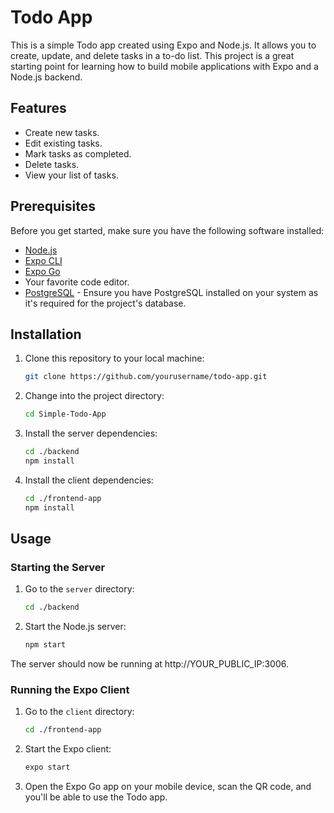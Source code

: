 
# Todo App

This is a simple Todo app created using Expo and Node.js. It allows you to create, update, and delete tasks in a to-do list. This project is a great starting point for learning how to build mobile applications with Expo and a Node.js backend.

## Features

- Create new tasks.
- Edit existing tasks.
- Mark tasks as completed.
- Delete tasks.
- View your list of tasks.

## Prerequisites

Before you get started, make sure you have the following software installed:

- [Node.js](https://nodejs.org/)
- [Expo CLI](https://docs.expo.dev/get-started/installation/)
- [Expo Go](https://expo.dev/client)
- Your favorite code editor.
- [PostgreSQL](https://www.postgresql.org/download/) - Ensure you have PostgreSQL installed on your system as it's required for the project's database.

## Installation

1. Clone this repository to your local machine:

   ```bash
   git clone https://github.com/yourusername/todo-app.git
   ```

2. Change into the project directory:

   ```bash
   cd Simple-Todo-App
   ```

3. Install the server dependencies:

   ```bash
   cd ./backend
   npm install
   ```

4. Install the client dependencies:

   ```bash
   cd ./frontend-app
   npm install
   ```

## Usage

### Starting the Server

1. Go to the `server` directory:

   ```bash
   cd ./backend
   ```

2. Start the Node.js server:

   ```bash
   npm start
   ```

The server should now be running at http://YOUR_PUBLIC_IP:3006.

### Running the Expo Client

1. Go to the `client` directory:

   ```bash
   cd ./frontend-app
   ```

2. Start the Expo client:

   ```bash
   expo start
   ```

3. Open the Expo Go app on your mobile device, scan the QR code, and you'll be able to use the Todo app.
